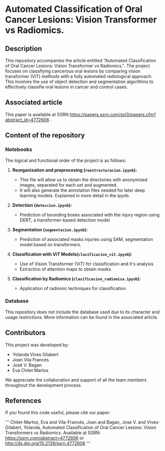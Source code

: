 # Automated Classification of Oral Cancer Lesions: Vision Transformer vs Radiomics.
## Description
This repository accompanies the article entitled "Automated Classification of Oral Cancer Lesions: Vision Transformer vs Radiomics.". The project focuses on classifying cancerous oral lesions by comparing vision transformer (ViT) methods with a fully automated radiological approach. This involves the use of object detection and segmentation algorithms to effectively classifie oral lesions in cancer and control cases.

## Associated article
This paper is available at SSRN https://papers.ssrn.com/sol3/papers.cfm?abstract_id=4772606 .

## Content of the repository
### Notebooks
The logical and functional order of the project is as follows:

1. **Reorganization and preprocesing (`reestructuracion.ipynb`):**
   - This file will allow us to obtain the directories with anonymized images, separated for each set and augmented. 
   - It will also generate the annotation files needed for later deep learning models. 
   Explained in more detail in the ipynb.

2. **Detection (`deteccion.ipynb`):**
   - Prediction of bounding boxes associated with the injury region using DERT, a transformer-based detection model

3. **Segmentation (`segmentacion.ipynb`):**
   - Prediction of associated masks injuries using SAM, segmentation model based on transformers.

4. **Classification with ViT Models(`clasificacion_vit.ipynb`):**
   - Use of Vision Transformer (ViT) for classification and it's analysis
   - Extraction of attention maps to obtain masks.

5. **Classification by Radiomics (`clasificacion_radiomica.ipynb`):**
   - Application of radiomic techniques for classification.

### Database
This repository does not include the database used due to its character and usage restrictions. More information can be found in the associated article.

## Contributors
This project was developed by:
   - Yolanda Vives Gilabert
   - Joan Vila Francés
   - José V. Bagan
   - Eva Chilet Martos
     
We appreciate the collaboration and support of all the team members throughout the development process.

## References
If you found this code useful, please cite our paper:

'''
Chilet-Martos, Eva and Vila-Francés, Joan and Bagan, Jose V. and Vives-Gilabert, Yolanda, Automated Classification of Oral Cancer Lesions: Vision Transformers vs Radiomics. Available at SSRN: https://ssrn.com/abstract=4772606 or http://dx.doi.org/10.2139/ssrn.4772606
'''

